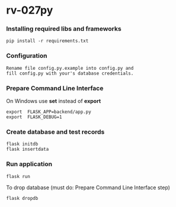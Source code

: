 # rv-027py

### Installing required libs and frameworks
```
pip install -r requirements.txt
```
### Configuration
```
Rename file config.py.example into config.py and 
fill config.py with your's database credentials.
```
### Prepare Command Line Interface
On Windows use **set** instead of **export**
```
export  FLASK_APP=backend/app.py
export  FLASK_DEBUG=1
```
### Create database and test records  
```
flask initdb
flask insertdata 
```

### Run application
```
flask run 
```

To drop database (must do: Prepare Command Line Interface step)
```
flask dropdb 
```
